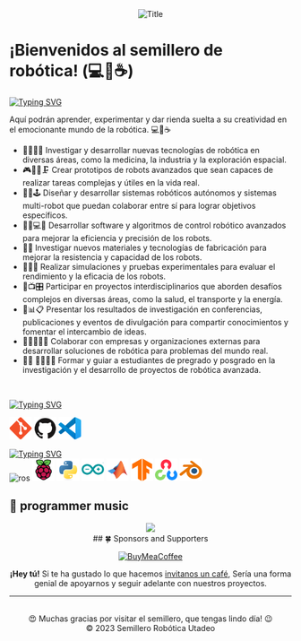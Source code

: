 <div align="center"><img src="https://readme-typing-svg.herokuapp.com?font=Architects+Daughter&color=%2338C2FF&size=50&center=true&vCenter=true&height=70&width=950&lines=¡La+revolución+robótica+comienza+aquí!" alt="Title"></img></div>


# ¡Bienvenidos al semillero de robótica! (💻💖☕)


[![Typing SVG](https://readme-typing-svg.herokuapp.com?font=comfortaa&color=016EEA&size=24&width=600&lines=Diseñar+Desarrollar+Construir+Programar;Investigar+Optimizar+Simular+Modelar)](https://git.io/typing-svg)


Aquí podrán aprender, experimentar y dar rienda suelta a su creatividad en el emocionante mundo de la robótica. 💻💖☕


- 🧐🌱🚀🤓 Investigar y desarrollar nuevas tecnologías de robótica en diversas áreas, como la medicina, la industria y la exploración espacial.
- 🎮👩‍🔧🗜 Crear prototipos de robots avanzados que sean capaces de realizar tareas complejas y útiles en la vida real.
- 👾🎯🕹  Diseñar y desarrollar sistemas robóticos autónomos y sistemas multi-robot que puedan colaborar entre sí para lograr objetivos específicos.
- 👩‍💻💻🧮 Desarrollar software y algoritmos de control robótico avanzados para mejorar la eficiencia y precisión de los robots.
- 🦾🤖 Investigar nuevos materiales y tecnologías de fabricación para mejorar la resistencia y capacidad de los robots.
- 🚦🚧🚨 Realizar simulaciones y pruebas experimentales para evaluar el rendimiento y la eficacia de los robots.
- 🧿📺🎛 Participar en proyectos interdisciplinarios que aborden desafíos complejos en diversas áreas, como la salud, el transporte y la energía.
- 📌📊📋 Presentar los resultados de investigación en conferencias, publicaciones y eventos de divulgación para compartir conocimientos y fomentar el intercambio de ideas.
- 🏡🏢💁‍♀️🤵   Colaborar con empresas y organizaciones externas para desarrollar soluciones de robótica para problemas del mundo real.
- 👨‍🏫 👩‍🎓👨‍🎓 Formar y guiar a estudiantes de pregrado y posgrado en la investigación y el desarrollo de proyectos de robótica avanzada.
 
<br>

[![Typing SVG](https://readme-typing-svg.herokuapp.com?font=comfortaa&color=016EEA&size=24&width=500&lines=Basic)](https://git.io/typing-svg)<br>


<img src="https://github.com/devicons/devicon/blob/master/icons/git/git-original.svg" title="Git" alt="Git" width="40" height="40"/>
<img src="https://github.com/devicons/devicon/blob/master/icons/github/github-original.svg" title="github" alt="github" width="40" height="40"/>
<img src="https://github.com/devicons/devicon/blob/master/icons/vscode/vscode-original.svg" title="vscode" alt="vscode" width="40" height="40"/>
<br>
	
[![Typing SVG](https://readme-typing-svg.herokuapp.com?font=comfortaa&color=016EEA&size=24&width=500&lines=Robotics)](https://git.io/typing-svg)<br>
<img src="https://upload.wikimedia.org/wikipedia/commons/b/bb/Ros_logo.svg" title="ros" alt="ros" width="80" height="40"/>
<img src="https://github.com/devicons/devicon/blob/master/icons/raspberrypi/raspberrypi-original.svg" title="arduino" alt="arduino" width="40" height="40"/>
<img src="https://github.com/devicons/devicon/blob/master/icons/python/python-original.svg" title="python" alt="python" width="40" height="40"/>
<img src="https://github.com/devicons/devicon/blob/master/icons/arduino/arduino-original.svg" title="RaspberryPi" alt="RaspberryPi" width="40" height="40"/>
<img src="https://github.com/devicons/devicon/blob/master/icons/matlab/matlab-original.svg" title="matlab" alt="matlab" width="40" height="40"/>
<img src="https://github.com/devicons/devicon/blob/master/icons/tensorflow/tensorflow-original.svg" title="TensorFlow" alt="TensorFlow" width="40" height="40"/>
<img src="https://github.com/devicons/devicon/blob/master/icons/opencv/opencv-original.svg" title="opencv" alt="opencv" width="40" height="40"/>
<img src="https://github.com/devicons/devicon/blob/master/icons/blender/blender-original.svg" title="blender" alt="blender" width="40" height="40"/>
	
</div>




## 🎵 programmer music
	
<div id="header" align="center">
<img src="https://media.giphy.com/media/M9gbBd9nbDrOTu1Mqx/giphy.gif" width="100"/>
	
	
</div>

<div align="center">
## 🍀 Sponsors and Supporters

[![BuyMeaCoffee](https://img.shields.io/badge/Buymeacoffee-%23FFDD00.svg?&style=for-the-badge&logo=buy-me-a-coffee&logoColor=black)](https://buymeacoff.ee)


    
**¡Hey tú!** Si te ha gustado lo que hacemos [invitanos un café](https://bmc.xyz),  Sería una forma genial de apoyarnos y seguir adelante con nuestros proyectos.

---
	

	
<br>
  😍 Muchas gracias por visitar el semillero, que tengas lindo día! 😉
  <br/>  
  &copy; 2023 Semillero Robótica Utadeo
</div>

